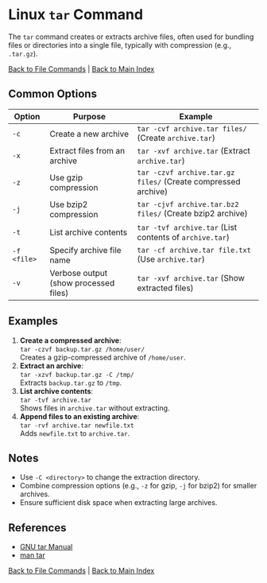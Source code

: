 # Linux `tar` Command

The `tar` command creates or extracts archive files, often used for bundling files or directories into a single file, typically with compression (e.g., `.tar.gz`).

[Back to File Commands](../file.md) | [Back to Main Index](../../README.md)

## Common Options

| Option | Purpose | Example |
|--------|---------|---------|
| `-c` | Create a new archive | `tar -cvf archive.tar files/` (Create `archive.tar`) |
| `-x` | Extract files from an archive | `tar -xvf archive.tar` (Extract `archive.tar`) |
| `-z` | Use gzip compression | `tar -czvf archive.tar.gz files/` (Create compressed archive) |
| `-j` | Use bzip2 compression | `tar -cjvf archive.tar.bz2 files/` (Create bzip2 archive) |
| `-t` | List archive contents | `tar -tvf archive.tar` (List contents of `archive.tar`) |
| `-f <file>` | Specify archive file name | `tar -cf archive.tar file.txt` (Use `archive.tar`) |
| `-v` | Verbose output (show processed files) | `tar -xvf archive.tar` (Show extracted files) |

## Examples
1. **Create a compressed archive**:  
   `tar -czvf backup.tar.gz /home/user/`  
   Creates a gzip-compressed archive of `/home/user`.
2. **Extract an archive**:  
   `tar -xzvf backup.tar.gz -C /tmp/`  
   Extracts `backup.tar.gz` to `/tmp`.
3. **List archive contents**:  
   `tar -tvf archive.tar`  
   Shows files in `archive.tar` without extracting.
4. **Append files to an existing archive**:  
   `tar -rvf archive.tar newfile.txt`  
   Adds `newfile.txt` to `archive.tar`.

## Notes
- Use `-C <directory>` to change the extraction directory.
- Combine compression options (e.g., `-z` for gzip, `-j` for bzip2) for smaller archives.
- Ensure sufficient disk space when extracting large archives.

## References
- [GNU tar Manual](https://www.gnu.org/software/tar/manual/tar.html)
- [man tar](https://man7.org/linux/man-pages/man1/tar.1.html)

[Back to File Commands](../file.md) | [Back to Main Index](../../README.md)
